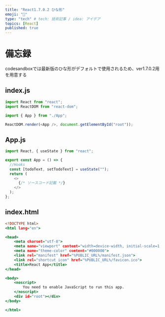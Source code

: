 ```yaml
---
title: "React1.7.0.2 ひな形"
emoji: "🌊"
type: "tech" # tech: 技術記事 / idea: アイデア
topics: [React]
published: true
---
```


# 備忘録
codesandboxでは最新版のひな形がデフォルトで使用されるため、ver1.7.0.2用を用意する

## index.js
```React:index.js
import React from "react";
import ReactDOM from "react-dom";

import { App } from "./App";

ReactDOM.render(<App />, document.getElementById("root"));
```

## App.js
```React:App.js
import React, { useState } from "react";

export const App = () => {
  //Hooks
  const [todoText, setTodoText] = useState("");
  return (
    <>
      {/* ソースコード記載 */}
    </>
  );
};
```

## index.html
```html:index.html
<!DOCTYPE html>
<html lang="en">

<head>
	<meta charset="utf-8">
	<meta name="viewport" content="width=device-width, initial-scale=1, shrink-to-fit=no">
	<meta name="theme-color" content="#000000">
	<link rel="manifest" href="%PUBLIC_URL%/manifest.json">
	<link rel="shortcut icon" href="%PUBLIC_URL%/favicon.ico">
	<title>React App</title>
</head>

<body>
	<noscript>
		You need to enable JavaScript to run this app.
	</noscript>
	<div id="root"></div>
</body>

</html>
```
